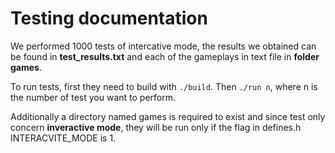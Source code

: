 # Testing documentation #

We performed 1000 tests of intercative mode, the results we obtained can be found in **test_results.txt** and each of the gameplays in text file in **folder games**.

To run tests, first they need to build with `./build`.
Then `./run n`, where n is the number of test you want to perform.

Additionally a directory named games is required to exist and since test only concern **inveractive mode**, they will be run only if the flag in defines.h INTERACVITE_MODE is 1.
